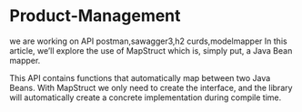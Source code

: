 # Product-Management
we are working on API postman,sawagger3,h2 curds,modelmapper
In this article, we’ll explore the use of MapStruct which is, simply put, a Java Bean mapper.

This API contains functions that automatically map between two Java Beans. With MapStruct we only need to create the interface, and the library will automatically create a concrete implementation during compile time.
